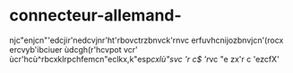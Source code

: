 # connecteur-allemand-
njc"enjcn"'edcjir'nedcvjnr'ht'rbovctrzbnvck'rnvc
erfuvhcnijozbnvjcn'(rocx
ercvyb'ibciuer
ùdcgh(r'hcvpot vcr'
ùcr'hcù^rbcxklrpchfemcn"eclkx,k"esp*cxlù"svc
'r
c$
'r*vc
"e
zx'r
c
'ezcfX'
